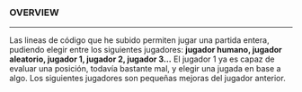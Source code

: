 ### OVERVIEW
___
Las lineas de código que he subido permiten jugar una partida entera, pudiendo elegir entre los siguientes jugadores: **jugador humano, jugador aleatorio, jugador 1, jugador 2, jugador 3...** El jugador 1 ya es capaz de evaluar una posición, todavía bastante mal, y elegir una jugada en base a algo. Los siguientes jugadores son pequeñas mejoras del jugador anterior.
